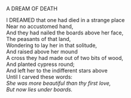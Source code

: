 A DREAM OF DEATH  
  
I DREAMED that one had died in a strange place  
Near no accustomed hand,  
And they had nailed the boards above her face,  
The peasants of that land,  
Wondering to lay her in that solitude,  
And raised above her mound  
A cross they had made out of two bits of wood,  
And planted cypress round;  
And left her to the indifferent stars above  
Until I carved these words:  
*She was more beautiful than thy first love,*  
*But now lies under boards.*  
